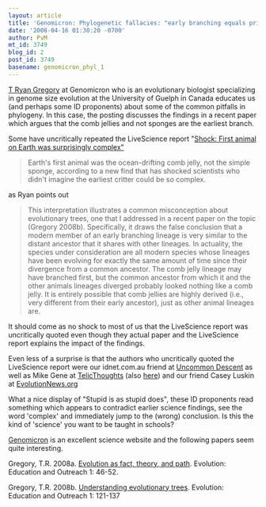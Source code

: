 ```yaml
---
layout: article
title: 'Genomicron: Phylogenetic fallacies: "early branching equals primitive".'
date: '2008-04-16 01:30:20 -0700'
author: PvM
mt_id: 3749
blog_id: 2
post_id: 3749
basename: genomicron_phyl_1
---
```

[T Ryan Gregory](http://genomicron.blogspot.com/2008/04/phylogenetic-fallacies-early-branching.html) at Genomicron who is an evolutionary biologist specializing in genome size evolution at the University of Guelph in Canada educates us (and perhaps some ID proponents) about some of the common pitfalls in phylogeny. In this case, the posting discusses the findings in a recent paper which argues that the comb jellies and not sponges are the earliest branch.

Some have uncritically repeated the LiveScience report "[Shock: First animal on Earth was surprisingly complex"](http://www.livescience.com/animals/080410-first-animal.html)

> Earth's first animal was the ocean-drifting comb jelly, not the simple sponge, according to a new find that has shocked scientists who didn't imagine the earliest critter could be so complex.

as Ryan points out

> This interpretation illustrates a common misconception about evolutionary trees, one that I addressed in a recent paper on the topic (Gregory 2008b). Specifically, it draws the false conclusion that a modern member of an early branching lineage is very similar to the distant ancestor that it shares with other lineages. In actuality, the species under consideration are all modern species whose lineages have been evolving for exactly the same amount of time since their divergence from a common ancestor. The comb jelly lineage may have branched first, but the common ancestor from which it and the other animals lineages diverged probably looked nothing like a comb jelly. It is entirely possible that comb jellies are highly derived (i.e., very different from their early ancestor), just as other animal lineages are.

It should come as no shock to most of us that the  LiveScience report was uncritically quoted even though they actual paper and the LiveScience report explains the impact of the findings.

Even less of a surprise is that the authors who uncritically quoted the LiveScience report were our idnet.com.au friend at [Uncommon Descent](http://www.uncommondescent.com/intelligent-design/tree-of-life-has-complexity-at-its-roots/) as well as Mike Gene at [TelicThoughts](http://telicthoughts.com/the-comb-jelly/) (also [here](http://telicthoughts.com/first-animal-on-earth-was-surprisingly-complex/)) and our friend Casey Luskin at [EvolutionNews.org](http://www.evolutionnews.org/2008/03/more_troubles_in_the_tree_of_a.html)

What a nice display of "Stupid is as stupid does", these ID proponents read something which appears to contradict earlier science findings, see the word 'complex' and immediately jump to the (wrong) conclusion. Is this the kind of 'science' you want to be taught in schools?

[Genomicron](http://genomicron.blogspot.com/) is an excellent science website and the following papers seem quite interesting.

Gregory, T.R. 2008a. [Evolution as fact, theory, and path](http://www.springerlink.com/content/21p11486w0582205/fulltext.pdf). Evolution: Education and Outreach 1: 46-52.

Gregory, T.R. 2008b. [Understanding evolutionary trees](http://www.springerlink.com/content/v41w288751r82653/fulltext.pdf). Evolution: Education and Outreach 1: 121-137
